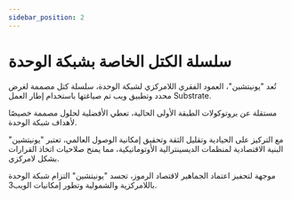 ```yaml
---
sidebar_position: 2
---
```


# سلسلة الكتل الخاصة بشبكة الوحدة

تُعد "يونيتشين"، العمود الفقري اللامركزي لشبكة الوحدة، سلسلة كتل مصممة لغرض محدد وتطبيق ويب تم صياغتها باستخدام إطار العمل Substrate.

مستقلة عن بروتوكولات الطبقة الأولى الحالية، تعطي الأفضلية لحلول مصممة خصيصًا لأهداف شبكة الوحدة.

مع التركيز على الحيادية وتقليل الثقة وتحقيق إمكانية الوصول العالمي، تعتبر "يونيتشين" البنية الاقتصادية لمنظمات الديسينترالية الأوتوماتيكية، مما يمنح صلاحيات اتخاذ القرارات بشكل لامركزي.

موجهة لتحفيز اعتماد الجماهير لاقتصاد الرموز، تجسد "يونيتشين" التزام شبكة الوحدة باللامركزية والشمولية وتطور إمكانيات الويب3.
